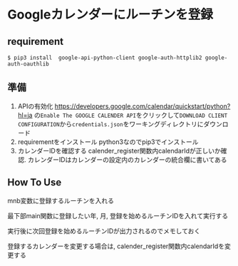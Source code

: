 # Googleカレンダーにルーチンを登録

## requirement
```
$ pip3 install  google-api-python-client google-auth-httplib2 google-auth-oauthlib
```

## 準備
1. APIの有効化
https://developers.google.com/calendar/quickstart/python?hl=ja
の`Enable The GOOGLE CALENDER API`をクリックして`DOWNLOAD CLIENT CONFIGURATION`から`credentials.json`をワーキングディレクトリにダウンロード
2. requirementをインストール
python3なのでpip3でインストール
3. カレンダーIDを確認する
calender_register関数内calendarIdが正しいか確認. カレンダーIDはカレンダーの設定内のカレンダーの統合欄に書いてある


## How To Use
mnb変数に登録するルーチンを入れる

最下部main関数に登録したい年, 月, 登録を始めるルーチンIDを入れて実行する

実行後に次回登録を始めるルーチンIDが出力されるのでメモしておく

登録するカレンダーを変更する場合は, calender_register関数内calendarIdを変更する
